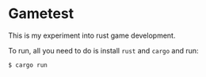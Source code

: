 # Gametest

This is my experiment into rust game development.

To run, all you need to do is install `rust` and `cargo` and run:
```
$ cargo run
```
